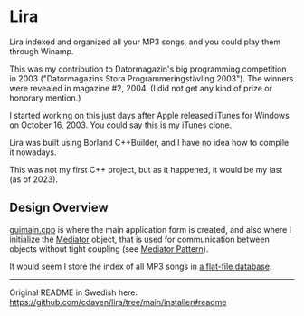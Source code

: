 # Lira

Lira indexed and organized all your MP3 songs, and you could play them through Winamp.

This was my contribution to Datormagazin's big programming competition in 2003 ("Datormagazins Stora Programmeringstävling 2003"). The winners were revealed in magazine #2, 2004. (I did not get any kind of prize or honorary mention.)

I started working on this just days after Apple released iTunes for Windows on October 16, 2003. You could say this is my iTunes clone.

Lira was built using Borland C++Builder, and I have no idea how to compile it nowadays.

This was not my first C++ project, but as it happened, it would be my last (as of 2023).

## Design Overview

[guimain.cpp](https://github.com/cdaven/lira/blob/main/gui/guimain.cpp) is where the main application form is created, and also where I initialize the [Mediator](https://github.com/cdaven/lira/blob/main/Mediator.cpp) object,
that is used for communication between objects without tight coupling (see [Mediator Pattern](https://en.wikipedia.org/wiki/Mediator_pattern)).

It would seem I store the index of all MP3 songs in [a flat-file database](https://github.com/cdaven/lira/blob/main/database/ConcreteDatabaseEngine.cpp).

---

Original README in Swedish here: https://github.com/cdaven/lira/tree/main/installer#readme
